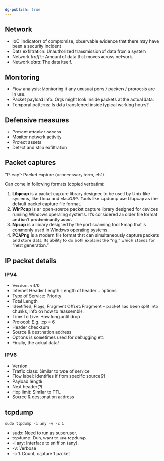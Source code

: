```yaml
---
dg-publish: true
---
```

## Network

- IoC: Indicators of compromise, observable evidence that there may have been a security incident
- Data exfiltration: Unauthorized transmission of data from a system
- Network _traffic_: Amount of data that moves across network.
- Network _data_: The data itself.

## Monitoring

- Flow analysis: Monitoring if any unusual ports / packets / protocols are in use.
- Packet payload info: Orgs might look inside packets at the actual data.
- Temporal patterns: Is data transferred inside typical working hours?

## Defensive measures

- Prevent attacker access
- Monitor network activity
- Protect assets
- Detect and stop exfiltration

## Packet captures

"P-cap": Packet capture (unnecessary term, eh?)

Can come in following formats (copied verbatim):

1. **Libpcap** is a packet capture library designed to be used by Unix-like systems, like Linux and MacOS®. Tools like tcpdump use Libpcap as the default packet capture file format.
2. **WinPcap** is an open-source packet capture library designed for devices running Windows operating systems. It’s considered an older file format and isn’t predominantly used.
3. **Npcap** is a library designed by the port scanning tool Nmap that is commonly used in Windows operating systems.
4. **PCAPng** is a modern file format that can simultaneously capture packets and store data. Its ability to do both explains the “ng,” which stands for “next generation.”

## IP packet details

### IPV4

- Version: v4/6
- Internet Header Length: Length of header + options
- Type of Service: Priority
- Total Length
- Identified, Flags, Fragment Offset: Fragment = packet has been split into chunks, info on how to reassemble.
- Time To Live: How long until drop
- Protocol: E.g. tcp = 6
- Header checksum
- Source & destination address
- Options is sometimes used for debugging etc
- Finally, the actual data!

### IPV6

- Version
- Traffic class: Similar to type of service
- Flow label: Identifies if from specific source(?)
- Payload length
- Next header(?)
- Hop limit: Similar to TTL
- Source & destionation address

## tcpdump

`sudo tcpdump -i any -v -c 1`

- sudo: Need to run as superuser.
- tcpdump: Duh, want to use tcpdump.
- -i any: Interface to sniff on (any).
- -v: Verbose
- -c 1: Count, capture 1 packet
